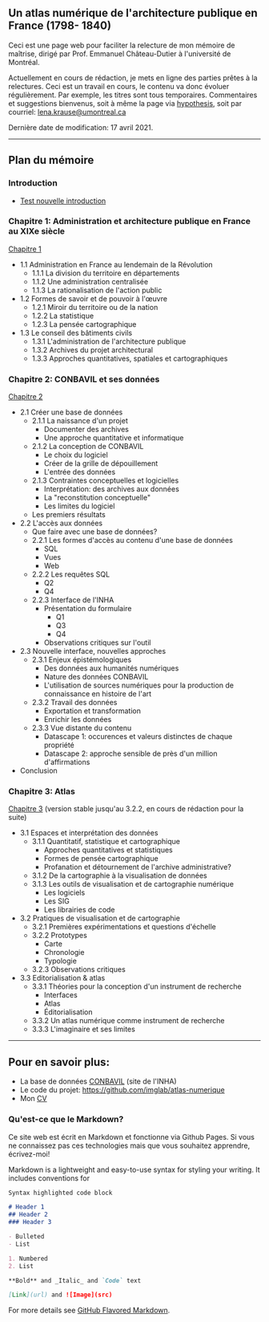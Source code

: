 ## Un atlas numérique de l'architecture publique en France (1798- 1840)

Ceci est une page web pour faciliter la relecture de mon mémoire de maîtrise, dirigé par Prof. Emmanuel Château-Dutier à l'université de Montréal.

Actuellement en cours de rédaction, je mets en ligne des parties prêtes à la relectures. Ceci est un travail en cours, le contenu va donc évoluer régulièrement. Par exemple, les titres sont tous temporaires. Commentaires et suggestions bienvenus, soit à même la page via [hypothesis](https://web.hypothes.is/#features), soit par courriel: lena.krause@umontreal.ca

Dernière date de modification: 17 avril 2021.

___



## Plan du mémoire



### Introduction

-  [Test nouvelle introduction](./Redaction/Introduction_public.md)

### Chapitre 1: Administration et architecture publique en France au XIXe siècle

[Chapitre 1](./Redaction/Chapitre1.md) 

- 1.1 Administration en France au lendemain de la Révolution
  - 1.1.1 La division du territoire en départements
  - 1.1.2 Une administration centralisée
  - 1.1.3 La rationalisation de l'action public
- 1.2 Formes de savoir et de pouvoir à l'œuvre
  - 1.2.1 Miroir du territoire ou de la nation
  - 1.2.2 La statistique
  - 1.2.3 La pensée cartographique
- 1.3 Le conseil des bâtiments civils
  - 1.3.1 L'administration de l'architecture publique
  - 1.3.2 Archives du projet architectural
  - 1.3.3 Approches quantitatives, spatiales et cartographiques



### Chapitre 2: CONBAVIL et ses données

[Chapitre 2](./Redaction/Chapitre2.md) 

- 2.1 Créer une base de données 
  - 2.1.1 La naissance d'un projet
    - Documenter des archives
    - Une approche quantitative et informatique
  - 2.1.2 La conception de CONBAVIL
    - Le choix du logiciel 
    - Créer de la grille de dépouillement
    - L'entrée des données
  - 2.1.3 Contraintes conceptuelles et logicielles
    - Interprétation: des archives aux données
    - La "reconstitution conceptuelle" 
    - Les limites du logiciel
  - Les premiers résultats
- 2.2 L'accès aux données 
  - Que faire avec une base de données?
  - 2.2.1 Les formes d'accès au contenu d'une base de données
    - SQL
    - Vues
    - Web
  - 2.2.2 Les requêtes SQL
    - Q2
    - Q4
  - 2.2.3 Interface de l'INHA
    - Présentation du formulaire
      - Q1
      - Q3
      - Q4
    - Observations critiques sur l'outil 
- 2.3 Nouvelle interface, nouvelles approches
  - 2.3.1 Enjeux épistémologiques 
    - Des données aux humanités numériques
    - Nature des données CONBAVIL
    - L'utilisation de sources numériques pour la production de connaissance en histoire de l'art
  - 2.3.2 Travail des données
    - Exportation et transformation
    - Enrichir les données
  - 2.3.3 Vue distante du contenu
    - Datascape 1: occurences et valeurs distinctes de chaque propriété 
    - Datascape 2: approche sensible de près d'un million d'affirmations
- Conclusion 

### Chapitre 3: Atlas

[Chapitre 3](./Redaction/Chapitre3.md) (version stable jusqu'au 3.2.2, en cours de rédaction pour la suite)

- 3.1 Espaces et interprétation des données 
  - 3.1.1 Quantitatif, statistique et cartographique
    - Approches quantitatives et statistiques
    - Formes de pensée cartographique 
    - Profanation et détournement de l'archive administrative? 
  - 3.1.2 De la cartographie à la visualisation de données
  - 3.1.3 Les outils de visualisation et de cartographie numérique
    - Les logiciels
    - Les SIG
    - Les librairies de code
- 3.2 Pratiques de visualisation et de cartographie
  - 3.2.1 Premières expérimentations et questions d'échelle
  - 3.2.2 Prototypes
    - Carte
    - Chronologie 
    - Typologie
  - 3.2.3 Observations critiques
- 3.3 Editorialisation & atlas
  - 3.3.1 Théories pour la conception d'un instrument de recherche
    - Interfaces
    - Atlas
    - Éditorialisation
  - 3.3.2 Un atlas numérique comme instrument de recherche
  - 3.3.3 L'imaginaire et ses limites


___

## Pour en savoir plus:

- La base de données [CONBAVIL](https://www.inha.fr/fr/ressources/outils-documentaires/conseil-des-batiments-civils-conbavil.html) (site de l'INHA)
- Le code du projet: https://github.com/imglab/atlas-numerique
- Mon [CV](lenamk.site)



### Qu'est-ce que le Markdown? 

Ce site web est écrit en Markdown et fonctionne via Github Pages. Si vous ne connaissez pas ces technologies mais que vous souhaitez apprendre, écrivez-moi!

Markdown is a lightweight and easy-to-use syntax for styling your writing. It includes conventions for

```markdown
Syntax highlighted code block

# Header 1
## Header 2
### Header 3

- Bulleted
- List

1. Numbered
2. List

**Bold** and _Italic_ and `Code` text

[Link](url) and ![Image](src)
```

For more details see [GitHub Flavored Markdown](https://guides.github.com/features/mastering-markdown/).